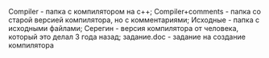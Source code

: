 Compiler - папка с компилятором на c++;
Compiler+comments - папка со старой версией компилятора, но с комментариями;
Исходные - папка с исходными файлами;
Серегин - версия компилятора от человека, который это делал 3 года назад;
задание.doc - задание на создание компилятора
